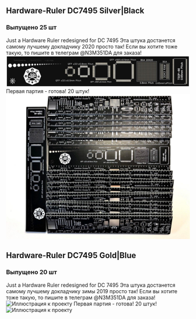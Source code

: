 ## Hardware-Ruler DC7495 Silver|Black
### Выпущено 25 шт
Just a Hardware Ruler redesigned for DC 7495
Эта штука достанется самому лучшему докладчику 2020 просто так!
Если вы хотите тоже такую, то пишите в телеграм @N3M351DA для заказа!
![Иллюстрация к проекту](https://github.com/n3m351d4/Hardware-Ruler/blob/master/DC7495BlackEd/%D0%A1%D0%BD%D0%B8%D0%BC%D0%BE%D0%BA.JPG)
Первая партия - готова! 20 штук!
![Иллюстрация к проекту](https://github.com/n3m351d4/Hardware-Ruler/blob/master/DC7495BlackEd/photo_2020-08-08_16-27-06.jpg)


## Hardware-Ruler DC7495 Gold|Blue
### Выпущено 20 шт
Just a Hardware Ruler redesigned for DC 7495
Эта штука достанется самому лучшему докладчику зимы 2019 просто так!
Если вы хотите тоже такую, то пишите в телеграм @N3M351DA для заказа!
![Иллюстрация к проекту](https://pp.userapi.com/c849036/v849036716/f6d84/jCq273c9RWk.jpg)
Первая партия - готова! 20 штук!
![Иллюстрация к проекту](https://pp.userapi.com/c851332/v851332560/b0a5f/p5p9laC-RQ0.jpg)
